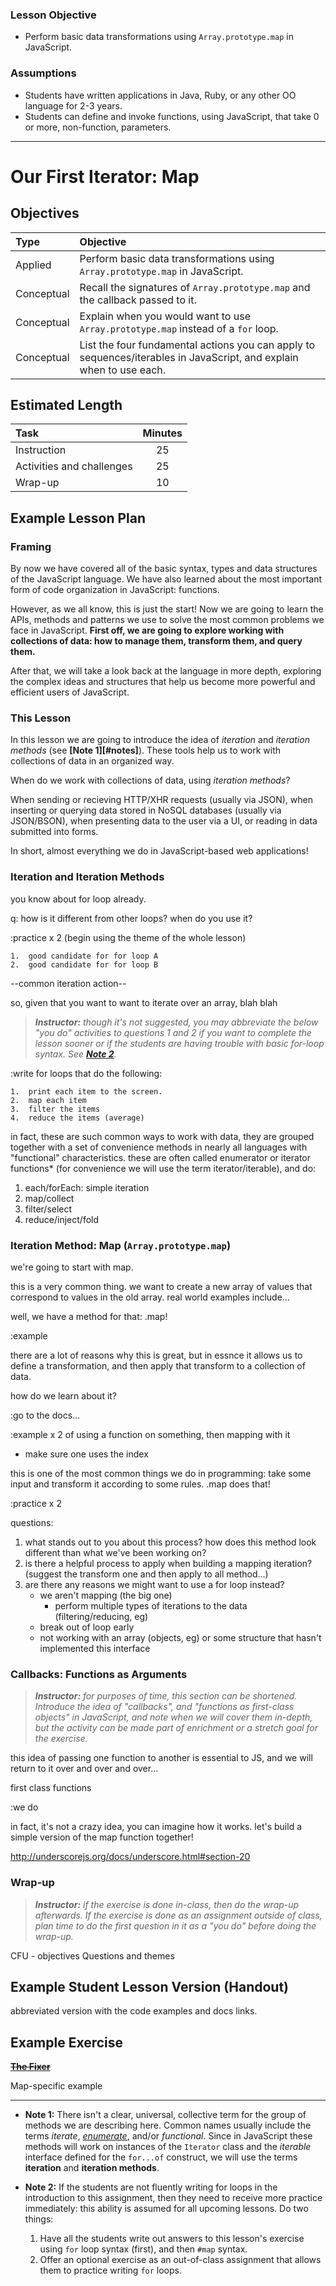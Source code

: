 ### Lesson Objective

- Perform basic data transformations using `Array.prototype.map` in JavaScript.

### Assumptions

- Students have written applications in Java, Ruby, or any other OO language
  for 2-3 years.
- Students can define and invoke functions, using JavaScript, that take 
  0 or more, non-function, parameters.

---

# Our First Iterator: Map

## Objectives

| Type       | Objective |
|:-----------|:----------|
| Applied    | Perform basic data transformations using `Array.prototype.map` in JavaScript. |
| Conceptual | Recall the signatures of `Array.prototype.map` and the callback passed to it. |
| Conceptual | Explain when you would want to use `Array.prototype.map` instead of a `for` loop. |
| Conceptual | List the four fundamental actions you can apply to sequences/iterables in JavaScript, and explain when to use each. |

## Estimated Length

| Task                      | Minutes |
|:--------------------------|:-------:|
| Instruction               |    25   |
| Activities and challenges |    25   |
| Wrap-up                   |    10   |

## Example Lesson Plan

### Framing

By now we have covered all of the basic syntax, types and data structures of
the JavaScript language. We have also learned about the most important form of
code organization in JavaScript: functions.

However, as we all know, this is just the start! Now we are going to learn the
APIs, methods and patterns we use to solve the most common problems we face in
JavaScript. **First off, we are going to explore working with collections of 
data: how to manage them, transform them, and query them.**

After that, we will take a look back at the language in more depth, exploring
the complex ideas and structures that help us become more powerful and efficient
users of JavaScript.

### This Lesson

In this lesson we are going to introduce the idea of *iteration* and *iteration
methods* (see **[Note 1][#notes]**). These tools help us to work with 
collections of data in an organized way.

When do we work with collections of data, using *iteration methods*?

When sending or recieving HTTP/XHR requests (usually via JSON), when inserting 
or querying data stored in NoSQL databases (usually via JSON/BSON), when
presenting data to the user via a UI, or reading in data submitted into forms.

In short, almost everything we do in JavaScript-based web applications!

### Iteration and Iteration Methods

you know about for loop already.

q: how is it different from other loops? when do you use it?

:practice x 2 (begin using the theme of the whole lesson)
    
    1.  good candidate for for loop A
    2.  good candidate for for loop B

--common iteration action--

so, given that you want to want to iterate over an array, blah blah

> *__Instructor:__ though it's not suggested, you may abbreviate the below
> "you do" activities to questions 1 and 2 if you want to complete the lesson
> sooner or if the students are having trouble with basic for-loop syntax. See
> __[Note 2](#notes)__.*

:write for loops that do the following: 

    1.  print each item to the screen.
    2.  map each item
    3.  filter the items
    4.  reduce the items (average)

in fact, these are such common ways to work with data, they are grouped
together with a set of convenience methods in nearly all languages with
"functional" characteristics. these are often called enumerator or 
iterator functions* (for convenience we will use the term iterator/iterable),
and do:

1.  each/forEach: simple iteration
2.  map/collect
3.  filter/select
4.  reduce/inject/fold

### Iteration Method: Map (`Array.prototype.map`)

we're going to start with map.

this is a very common thing. we want to create a new array of values that
correspond to values in the old array. real world examples include...

well, we have a method for that: .map!

:example

there are a lot of reasons why this is great, but in essnce it allows us
to define a transformation, and then apply that transform to a collection of data.

how do we learn about it?

:go to the docs…

:example x 2 of using a function on something, then mapping with it
  - make sure one uses the index

this is one of the most common things we do in programming: take some input
and transform it according to some rules. .map does that!

:practice x 2

questions:

1.  what stands out to you about this process? how does this method look
    different than what we've been working on?
2.  is there a helpful process to apply when building a mapping iteration?
    (suggest the transform one and then apply to all method…)
3.  are there any reasons we might want to use a for loop instead?
    - we aren't mapping (the big one)
      - perform multiple types of iterations to the data (filtering/reducing, eg)
    - break out of loop early
    - not working with an array (objects, eg) or some structure that
      hasn't implemented this interface

### Callbacks: Functions as Arguments

> *__Instructor:__ for purposes of time, this section can be shortened.
> Introduce the idea of "callbacks", and "functions as first-class objects" in
> JavaScript, and note when we will cover them in-depth, but the activity can
> be made part of enrichment or a stretch goal for the exercise.*

this idea of passing one function to another is essential to JS, and we
will return to it over and over and over…

first class functions

:we do

in fact, it's not a crazy idea, you can imagine how it works. let's build
a simple version of the map function together!

http://underscorejs.org/docs/underscore.html#section-20

### Wrap-up

> *__Instructor:__ if the exercise is done in-class, then do the wrap-up
> afterwards. If the exercise is done as an assignment outside of class, plan
> time to do the first question in it as a "you do" before doing the wrap-up.*

CFU - objectives
Questions and themes

## Example Student Lesson Version (Handout)

abbreviated version with the code examples and docs links.

## Example Exercise

~~**[The Fixer]()**~~

Map-specific example

---
<a name="notes"></a>

- **Note 1:** There isn't a clear, universal, collective term for the group of 
  methods we are describing here. Common names usually include the terms 
  *iterate*, [*enumerate*][enum], and/or *functional*.  Since in JavaScript 
  these methods will work on instances of the `Iterator` class and the 
  *iterable* interface defined for the `for...of` construct, we will use the 
  terms **iteration** and **iteration methods**.
- **Note 2:** If the students are not fluently writing for loops in the 
  introduction to this assignment, then they need to receive more practice 
  immediately: this ability is assumed for all upcoming lessons. Do two things:

  1.  Have all the students write out answers to this lesson's exercise using
      `for` loop syntax (first), and then `#map` syntax.
  2.  Offer an optional exercise as an out-of-class assignment that allows them
      to practice writing `for` loops.
      
<!-- LINKS -->

[enum]: https://en.wikipedia.org/wiki/Enumeration
